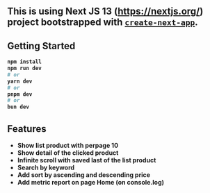 ## This is using <b>Next JS 13<b> (https://nextjs.org/) project bootstrapped with [`create-next-app`](https://github.com/vercel/next.js/tree/canary/packages/create-next-app).

## Getting Started


```bash
npm install
npm run dev
# or
yarn dev
# or
pnpm dev
# or
bun dev
```

## Features

- Show list product with perpage 10
- Show detail of the clicked product
- Infinite scroll with saved last of the list product
- Search by keyword
- Add sort by ascending and descending price
- Add metric report on page Home (on console.log)


